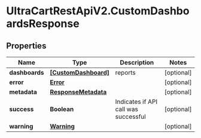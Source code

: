 # UltraCartRestApiV2.CustomDashboardsResponse

## Properties
Name | Type | Description | Notes
------------ | ------------- | ------------- | -------------
**dashboards** | [**[CustomDashboard]**](CustomDashboard.md) | reports | [optional] 
**error** | [**Error**](Error.md) |  | [optional] 
**metadata** | [**ResponseMetadata**](ResponseMetadata.md) |  | [optional] 
**success** | **Boolean** | Indicates if API call was successful | [optional] 
**warning** | [**Warning**](Warning.md) |  | [optional] 


